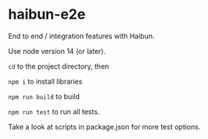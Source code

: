 # haibun-e2e

End to end / integration features with Haibun.

Use node version 14 (or later).

`cd` to the project directory, then

`npm i` to install libraries

`npm run build` to build

`npm run test` to run all tests.

Take a look at scripts in package.json for more test options.
